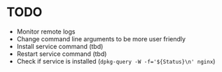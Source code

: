 # TODO

- Monitor remote logs
- Change command line arguments to be more user friendly
- Install service command (tbd)
- Restart service command (tbd)
- Check if service is installed (`dpkg-query -W -f='${Status}\n' nginx`)
